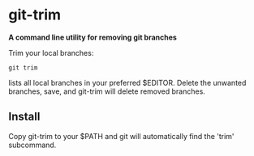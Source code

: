 git-trim
=================

**A command line utility for removing git branches**

Trim your local branches:

    git trim

lists all local branches in your preferred $EDITOR. Delete the
unwanted branches, save, and git-trim will delete removed branches.

Install
-------

Copy git-trim to your $PATH and git will automatically find the
'trim' subcommand.

